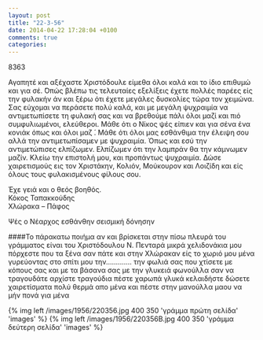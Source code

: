 ```yaml
---
layout: post
title: "22-3-56"
date: 2014-04-22 17:28:04 +0100
comments: true
categories: 
---
```


8363

Αγαπητέ και αξέχαστε Χριστόδουλε είμεθα όλοι καλά και το ίδιο επιθυμώ και για σέ.  ́Οπώς βλέπω τις τελευταίες εξελίξεις έχετε πολλές παρέες είς την φυλακήν άν και ξέρω ότι έχετε μεγάλες δυσκολίες τώρα τον χειμώνα. Σας εύχομαι να περάσετε πολύ καλά, και με μεγάλη ψυχραιμία να αντιμετωπίσετε τη φυλακή σας και να βρεθούμε πάλι όλοι μαζί και πιό συμφυλιωμένοι, ελεύθεροι. Μάθε ότι ο Νίκος ψές είπιεν και για σένα ένα κονιάκ όπως και όλοι μαζ ́. Μάθε ότι όλοι μας εσθάνθιμα την έλειψη σου αλλά την αντιμετωπίσαμεν με ψυχραιμία. Όπως και εσύ την αντιμετώπισες ελπίζωμεν. Ελπίζωμεν ότι την λαμπράν θα την κάμνωμεν μαζίν. Κλείω την επιστολή μου, και προπάντως ψυχραιμία. Δώσε χαιρετισμούς εις τον Χριστάκην, Κολιόν, Μούκουρον και Λοιζίδη και είς όλους τους φυλακισμένους φίλους σου.

Έχε γειά και ο θεός βοηθός.<br/>
Κόκος Ταπακκούδης<br/>
Χλώρακα – Πάφος

Ψές ο Νέαρχος εσθάνθην σεισμική δόνησην


####Το πάρακατω ποιήμα αν και βρίσκεται στην πίσω πλευρά του γράμματος είναι του Χριστόδουλου Ν. Πενταρά
	μικρά χελιδονάκια μου πόρχεστε που τα ξένα
	σαν πάτε και στην Χλώρακαν είς το χωριό μου μένα
	γυρεύοντας στο σπίτι μου την............. την φωλιά σας
	που χτίσετε με κόπους σας και με τα βάσανα σας
	με την γλυκειά φωνούλλα σαν να τραγουδάτε αρχίστε
	τραγούδια πέστε χαρωπά γλυκά κελαιδήστε
	δώσετε χαιρετίσματα πολύ θερμά απο μένα
	και πέστε στην μανούλλα μαου να μήν πονά για μένα

{% img left /images/1956/220356.jpg 400 350 'γράμμα πρώτη σελίδα' 'images' %}
{% img left /images/1956/220356B.jpg 400 350 'γράμμα δεύτερη σελίδα' 'images' %}
